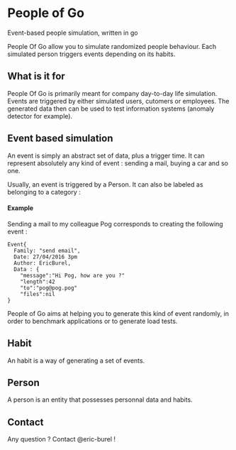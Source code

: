 # People of Go
Event-based people simulation, written in go


People Of Go allow you to simulate randomized people behaviour. Each simulated person triggers events depending on its habits.
## What is it for

People Of Go is primarily meant for company day-to-day life simulation. Events are triggered by either simulated users, cutomers or employees.
The generated data then can be used to test information systems (anomaly detector for example).

## Event based simulation
An event is simply an abstract set of data, plus a trigger time. It can represent absolutely any kind of event : sending a mail, buying a car and so one.

Usually, an event is triggered by a Person. It can also be labeled as belonging to a category : 
#### Example
Sending a mail to my colleague Pog corresponds to creating the following event :
```
Event{
  Family: "send email",
  Date: 27/04/2016 3pm
  Author: EricBurel,
  Data : {
    "message":"Hi Pog, how are you ?"
    "length":42
    "to":"pog@pog.pog"
    "files":nil
}
```
People of Go aims at helping you to generate this kind of event randomly, in order to benchmark applications or to generate load tests.

## Habit

An habit is a way of generating a set of events.

## Person

A person is an entity that possesses personnal data and habits.

## Contact

Any question ? Contact @eric-burel !

